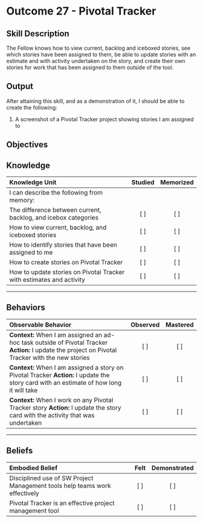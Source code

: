 # Outcome 27 - Pivotal Tracker

**Skill Description**
----------
The Fellow knows how to view current, backlog and iceboxed stories, see which stories have been assigned to them, be able to update stories with an estimate and with activity undertaken on the story, and create their own stories for work that has been assigned to them outside of the tool.


**Output**
----------
After attaining this skill, and as a demonstration of it, I should be able to create the following:

1. A screenshot of a Pivotal Tracker project showing stories I am assigned to


**Objectives**
----------
## **Knowledge**


| Knowledge Unit   |      Studied      | Memorized |
|:-------------|:------------------:|:--------:|
| I can describe the following from memory: | | |
| The difference between current, backlog, and icebox categories | [ ] | [ ]  |
| How to view current, backlog, and iceboxed stories | [ ] | [ ]  |
| How to identify stories that have been assigned to me | [ ] | [ ]  |
| How to create stories on Pivotal Tracker | [ ] | [ ]  |
| How to update stories on Pivotal Tracker with estimates and activity | [ ] | [ ]  |



----------


## **Behaviors**

| Observable Behavior   |      Observed      | Mastered |
|:-------------|:------------------:|:--------:|
| **Context:** When I am assigned an ad-hoc task outside of Pivotal Tracker **Action:** I update the project on Pivotal Tracker with the new stories | [ ] | [ ] |
| **Context:** When I am assigned a story on Pivotal Tracker **Action:** I update the story card with an estimate of how long it will take | [ ] | [ ] |
| **Context:** When I work on any Pivotal Tracker story **Action:** I update the story card with the activity that was undertaken | [ ] | [ ] |


----------


## **Beliefs**


| Embodied Belief   |      Felt      | Demonstrated |
|:-------------|:------------------:|:--------:|
| Disciplined use of SW Project Management tools help teams work effectively | [ ] | [ ] |
| Pivotal Tracker is an effective project management tool | [ ] | [ ] |

